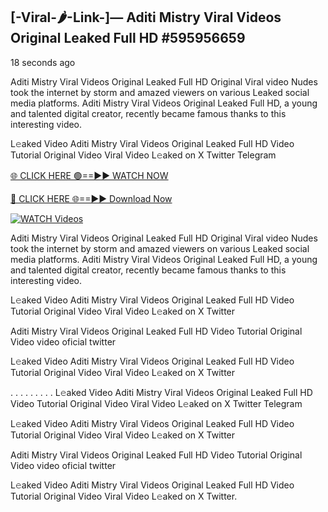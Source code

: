 ## [-Viral-🌶-Link-]— Aditi Mistry Viral Videos Original Leaked Full HD #595956659

18 seconds ago

Aditi Mistry Viral Videos Original Leaked Full HD Original Viral video Nudes took the internet by storm and amazed viewers on various Leaked social media platforms. Aditi Mistry Viral Videos Original Leaked Full HD, a young and talented digital creator, recently became famous thanks to this interesting video.

L𝚎aked Video Aditi Mistry Viral Videos Original Leaked Full HD Video Tutorial Original Video Viral Video L𝚎aked on X Twitter Telegram

[🌐 CLICK HERE 🟢==►► WATCH NOW](https://cutt.ly/te57wshS)

[🔴 CLICK HERE 🌐==►► Download Now](https://cutt.ly/te57wshS)

[![WATCH Videos](https://i.imgur.com/dJHk4Zq.gif)](https://cutt.ly/te57wshS)

Aditi Mistry Viral Videos Original Leaked Full HD Original Viral video Nudes took the internet by storm and amazed viewers on various Leaked social media platforms. Aditi Mistry Viral Videos Original Leaked Full HD, a young and talented digital creator, recently became famous thanks to this interesting video.

L𝚎aked Video Aditi Mistry Viral Videos Original Leaked Full HD Video Tutorial Original Video Viral Video L𝚎aked on X Twitter

Aditi Mistry Viral Videos Original Leaked Full HD Video Tutorial Original Video video oficial twitter

L𝚎aked Video Aditi Mistry Viral Videos Original Leaked Full HD Video Tutorial Original Video Viral Video L𝚎aked on X Twitter

. . . . . . . . . L𝚎aked Video Aditi Mistry Viral Videos Original Leaked Full HD Video Tutorial Original Video Viral Video L𝚎aked on X Twitter Telegram

L𝚎aked Video Aditi Mistry Viral Videos Original Leaked Full HD Video Tutorial Original Video Viral Video L𝚎aked on X Twitter

Aditi Mistry Viral Videos Original Leaked Full HD Video Tutorial Original Video video oficial twitter

L𝚎aked Video Aditi Mistry Viral Videos Original Leaked Full HD Video Tutorial Original Video Viral Video L𝚎aked on X Twitter.